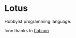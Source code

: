 # Lotus

Hobbyist programming language.

Icon thanks to [flaticon](https://www.flaticon.com/free-icons/lotus-flower)
